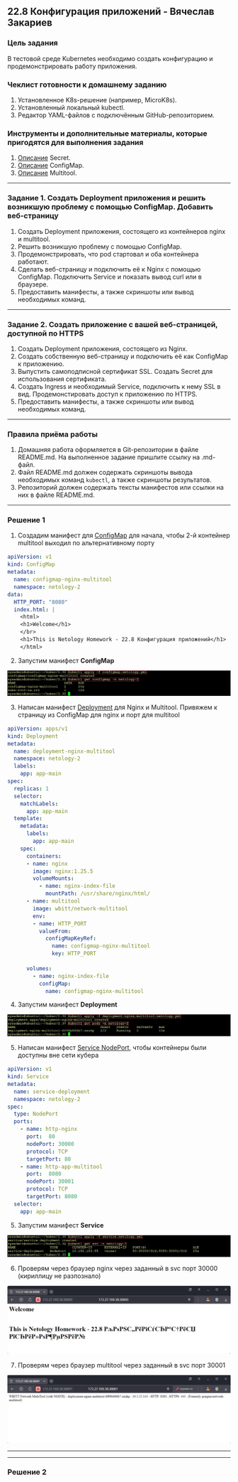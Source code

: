 ## 22.8 Конфигурация приложений - Вячеслав Закариев

### Цель задания

В тестовой среде Kubernetes необходимо создать конфигурацию и продемонстрировать работу приложения.

### Чеклист готовности к домашнему заданию

1. Установленное K8s-решение (например, MicroK8s).
2. Установленный локальный kubectl.
3. Редактор YAML-файлов с подключённым GitHub-репозиторием.

### Инструменты и дополнительные материалы, которые пригодятся для выполнения задания

1. [Описание](https://kubernetes.io/docs/concepts/configuration/secret/) Secret.
2. [Описание](https://kubernetes.io/docs/concepts/configuration/configmap/) ConfigMap.
3. [Описание](https://github.com/wbitt/Network-MultiTool) Multitool.

---

### Задание 1. Создать Deployment приложения и решить возникшую проблему с помощью ConfigMap. Добавить веб-страницу

1. Создать Deployment приложения, состоящего из контейнеров nginx и multitool.
2. Решить возникшую проблему с помощью ConfigMap.
3. Продемонстрировать, что pod стартовал и оба контейнера работают.
4. Сделать веб-страницу и подключить её к Nginx с помощью ConfigMap. Подключить Service и показать вывод curl или в браузере.
5. Предоставить манифесты, а также скриншоты или вывод необходимых команд.

---

### Задание 2. Создать приложение с вашей веб-страницей, доступной по HTTPS 

1. Создать Deployment приложения, состоящего из Nginx.
2. Создать собственную веб-страницу и подключить её как ConfigMap к приложению.
3. Выпустить самоподписной сертификат SSL. Создать Secret для использования сертификата.
4. Создать Ingress и необходимый Service, подключить к нему SSL в вид. Продемонстировать доступ к приложению по HTTPS. 
4. Предоставить манифесты, а также скриншоты или вывод необходимых команд.

---

### Правила приёма работы

1. Домашняя работа оформляется в Git-репозитории в файле README.md. На выполненное задание пришлите ссылку на .md-файл.
2. Файл README.md должен содержать скриншоты вывода необходимых команд `kubectl`, а также скриншоты результатов.
3. Репозиторий должен содержать тексты манифестов или ссылки на них в файле README.md.

---

### Решение 1

1. Создадим манифест для [ConfigMap](https://github.com/SlavaZakariev/netology-kuber/blob/main/2.3/yaml/configmap.netology.yml) для начала, чтобы 2-й контейнер multitool выходил по альтернативному порту

```yaml
apiVersion: v1
kind: ConfigMap
metadata:
  name: configmap-nginx-multitool
  namespace: netology-2
data:
  HTTP_PORT: "8080"
  index.html: |
    <html>
    <h1>Welcome</h1>
    </br>
    <h1>This is Netology Homework - 22.8 Конфигурация приложений</h1>
    </html>
```

2. Запустим манифест **ConfigMap**

![configmap](https://github.com/SlavaZakariev/netology-kuber/blob/494a0301ebc6e4f2d1db58c270d988763a3803c5/2.3/resources/kub_2-8_1.1.jpg)

3. Написан манифест [Deployment](https://github.com/SlavaZakariev/netology-kuber/blob/main/2.3/yaml/deployment.nginx.multitool.netology.yml) для Nginx и Multitool. Привяжем к страницу из ConfigMap для nginx и порт для multitool

```yaml
apiVersion: apps/v1
kind: Deployment
metadata:
  name: deployment-nginx-multitool
  namespace: netology-2
  labels:
    app: app-main
spec:
  replicas: 1
  selector:
    matchLabels:
      app: app-main
  template:
    metadata:
      labels:
        app: app-main
    spec:
      containers:
      - name: nginx
        image: nginx:1.25.5
        volumeMounts:
          - name: nginx-index-file
            mountPath: /usr/share/nginx/html/
      - name: multitool
        image: wbitt/network-multitool
        env:
        - name: HTTP_PORT
          valueFrom:
            configMapKeyRef:
              name: configmap-nginx-multitool
              key: HTTP_PORT

      volumes:
        - name: nginx-index-file
          configMap:
            name: configmap-nginx-multitool
```

4. Запустим манифест **Deployment**

![deploy](https://github.com/SlavaZakariev/netology-kuber/blob/494a0301ebc6e4f2d1db58c270d988763a3803c5/2.3/resources/kub_2-8_1.2.jpg)

5. Написан манифест [Service NodePort](https://github.com/SlavaZakariev/netology-kuber/blob/main/2.3/yaml/service.netology.yml), чтобы контейнеры были доступны вне сети кубера

```yaml
apiVersion: v1
kind: Service
metadata:
  name: service-deployment
  namespace: netology-2
spec:
  type: NodePort
  ports:
    - name: http-nginx
      port:  80
      nodePort: 30000
      protocol: TCP
      targetPort: 80
    - name: http-app-multitool
      port:  8080
      nodePort: 30001
      protocol: TCP
      targetPort: 8080
  selector:
    app: app-main
```

5. Запустим манифест **Service**

![svc](https://github.com/SlavaZakariev/netology-kuber/blob/494a0301ebc6e4f2d1db58c270d988763a3803c5/2.3/resources/kub_2-8_1.3.jpg)

6. Проверям через браузер nginx через заданный в svc порт 30000 (кириллицу не разпознало)

![nginx](https://github.com/SlavaZakariev/netology-kuber/blob/494a0301ebc6e4f2d1db58c270d988763a3803c5/2.3/resources/kub_2-8_1.4.jpg)

7. Проверям через браузер multitool через заданный в svc порт 30001

![multitool](https://github.com/SlavaZakariev/netology-kuber/blob/494a0301ebc6e4f2d1db58c270d988763a3803c5/2.3/resources/kub_2-8_1.5.jpg)

---

---

### Решение 2


